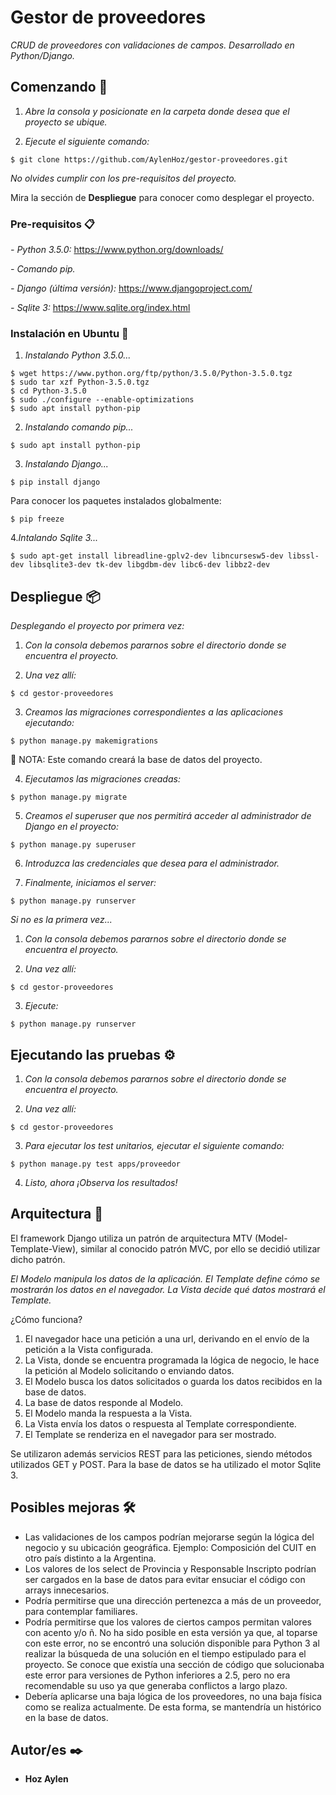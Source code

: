 # Gestor de proveedores

_CRUD de proveedores con validaciones de campos. Desarrollado en Python/Django._

## Comenzando 🚀
1. _Abre la consola y posicionate en la carpeta donde desea que el proyecto se ubique._

2. _Ejecute el siguiente comando:_
```
$ git clone https://github.com/AylenHoz/gestor-proveedores.git
```

_No olvides cumplir con los pre-requisitos del proyecto._

Mira la sección de **Despliegue** para conocer como desplegar el proyecto.


### Pre-requisitos 📋

_- Python 3.5.0:_ https://www.python.org/downloads/

_- Comando pip._

_- Django (última versión):_ https://www.djangoproject.com/

_- Sqlite 3:_ https://www.sqlite.org/index.html

### Instalación en Ubuntu 🔧

1. _Instalando Python 3.5.0..._
```
$ wget https://www.python.org/ftp/python/3.5.0/Python-3.5.0.tgz
$ sudo tar xzf Python-3.5.0.tgz
$ cd Python-3.5.0
$ sudo ./configure --enable-optimizations
$ sudo apt install python-pip
```
2. _Instalando comando pip..._
```
$ sudo apt install python-pip
```
3. _Instalando Django..._
```
$ pip install django
```
Para conocer los paquetes instalados globalmente:
```
$ pip freeze
```
4._Intalando Sqlite 3..._
```
$ sudo apt-get install libreadline-gplv2-dev libncursesw5-dev libssl-dev libsqlite3-dev tk-dev libgdbm-dev libc6-dev libbz2-dev
```

## Despliegue 📦

_Desplegando el proyecto por primera vez:_
1. _Con la consola debemos pararnos sobre el directorio donde se encuentra el proyecto._

2. _Una vez allí:_
```
$ cd gestor-proveedores
```
3. _Creamos las migraciones correspondientes a las aplicaciones ejecutando:_
```
$ python manage.py makemigrations
```
📌 NOTA: Este comando creará la base de datos del proyecto.

4. _Ejecutamos las migraciones creadas:_
```
$ python manage.py migrate
```
5. _Creamos el superuser que nos permitirá acceder al administrador de Django en el proyecto:_
```
$ python manage.py superuser
```
6. _Introduzca las credenciales que desea para el administrador._

7. _Finalmente, iniciamos el server:_
```
$ python manage.py runserver
```


_Si no es la primera vez..._
1. _Con la consola debemos pararnos sobre el directorio donde se encuentra el proyecto._

2. _Una vez allí:_
```
$ cd gestor-proveedores
```
3. _Ejecute:_
```
$ python manage.py runserver
```

## Ejecutando las pruebas ⚙️

1. _Con la consola debemos pararnos sobre el directorio donde se encuentra el proyecto._

2. _Una vez allí:_
```
$ cd gestor-proveedores
```
3. _Para ejecutar los test unitarios, ejecutar el siguiente comando:_
```
$ python manage.py test apps/proveedor
```
4. _Listo, ahora ¡Observa los resultados!_

## Arquitectura 📖
El framework Django utiliza un patrón de arquitectura MTV (Model-Template-View), similar al conocido patrón MVC, por ello se decidió utilizar dicho patrón.

_El Modelo manipula los datos de la aplicación._
_El Template define cómo se mostrarán los datos en el navegador._
_La Vista decide qué datos mostrará el Template._

¿Cómo funciona?
1. El navegador hace una petición a una url, derivando en el envío de la petición a la Vista configurada.
2. La Vista, donde se encuentra programada la lógica de negocio, le hace la petición al Modelo solicitando o enviando datos.
3. El Modelo busca los datos solicitados o guarda los datos recibidos en la base de datos.
4. La base de datos responde al Modelo.
5. El Modelo manda la respuesta a la Vista.
6. La Vista envía los datos o respuesta al Template correspondiente.
7. El Template se renderiza en el navegador para ser mostrado.

Se utilizaron además servicios REST para las peticiones, siendo métodos utilizados GET y POST.
Para la base de datos se ha utilizado el motor Sqlite 3.

## Posibles mejoras 🛠️
- Las validaciones de los campos podrían mejorarse según la lógica del negocio y su ubicación geográfica. Ejemplo: Composición del CUIT en otro país distinto a la Argentina.
- Los valores de los select de Provincia y Responsable Inscripto podrían ser cargados en la base de datos para evitar ensuciar el código con arrays innecesarios.
- Podría permitirse que una dirección pertenezca a más de un proveedor, para contemplar familiares.
- Podría permitirse que los valores de ciertos campos permitan valores con acento y/o ñ. No ha sido posible en esta versión ya que, al toparse con este error, no se encontró una solución disponible para Python 3 al realizar la búsqueda de una solución en el tiempo estipulado para el proyecto. Se conoce que existía una sección de código que solucionaba este error para versiones de Python inferiores a 2.5, pero no era recomendable su uso ya que generaba conflictos a largo plazo.
- Debería aplicarse una baja lógica de los proveedores, no una baja física como se realiza actualmente. De esta forma, se mantendría un histórico en la base de datos.


## Autor/es ✒️

* **Hoz Aylen**
